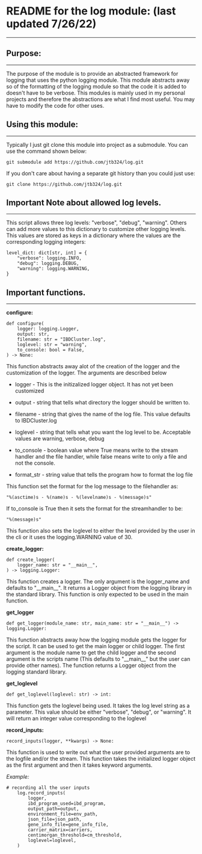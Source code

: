 # README for the log module: (last updated 7/26/22)
___

## Purpose:
___
The purpose of the module is to provide an abstracted framework for logging that uses the python logging module. This module abstracts away so of the formatting of the logging module so that the code it is added to doesn't have to be verbose. This modules is mainly used in my personal projects and therefore the abstractions are what I find most useful. You may have to modify the code for other uses.

## Using this module:
___
Typically I just git clone this module into project as a submodule. You can use the command shown below:

```
git submodule add https://github.com/jtb324/log.git
```

If you don't care about having a separate git history than you could just use:

```
git clone https://github.com/jtb324/log.git
```

## Important Note about allowed log levels.
___
This script allows three log levels: "verbose", "debug", "warning". Others can add more values to this dictionary to customize other logging levels. This values are stored as keys in a dictionary where the values are the corresponding logging integers:

```
level_dict: dict[str, int] = {
    "verbose": logging.INFO,
    "debug": logging.DEBUG,
    "warning": logging.WARNING,
}
```

## Important functions.
___
**configure:**
```
def configure(
    logger: logging.Logger,
    output: str,
    filename: str = "IBDCluster.log",
    loglevel: str = "warning",
    to_console: bool = False,
) -> None:
```
This function abstracts away alot of the creation of the logger and the customization of the logger. The arguments are described below

* logger - This is the initizalized logger object. It has not yet been customized

* output - string that tells what directory the logger should be written to.

* filename - string that gives the name of the log file. This value defaults to IBDCluster.log

* loglevel - string that tells what you want the log level to be. Acceptable values are warning, verbose, debug

* to_console - boolean value where True means write to the stream handler and the file handler, while false means write to only a file and not the console.

* format_str - string value that tells the program how to format the log file

This function set the format for the log message to the filehandler as:

    "%(asctime)s - %(name)s - %(levelname)s - %(message)s"

If to_console is True then it sets the format for the streamhandler to be:

    "%(message)s"

This function also sets the loglevel to either the level provided by the user in the cli or it uses the logging.WARNING value of 30.

**create_logger:**

```
def create_logger(
    logger_name: str = "__main__",
) -> logging.Logger:
```

This function creates a logger. The only argument is the logger_name and defaults to "\_\_main__". It returns a Logger object from the logging library in the standard library. This function is only expected to be used in the main function.

**get_logger**

```
def get_logger(module_name: str, main_name: str = "__main__") -> logging.Logger:
```

This function abstracts away how the logging module gets the logger for the script. It can be used to get the main logger or child logger. The first argument is the module name to get the child logger and the second argument is the scripts name (This defaults to "\_\_main__" but the user can provide other names). The function returns a Logger object from the logging standard library.

**get_loglevel**

```
def get_loglevel(loglevel: str) -> int:
```

This function gets the loglevel being used. It takes the log level string as a parameter. This value should be either "verbose", "debug", or "warning". It will return an integer value corresponding to the loglevel

**record_inputs:**

```
record_inputs(logger, **kwargs) -> None:
```

This function is used to write out what the user provided arguments are to the logfile and/or the stream. This function takes the initialized logger object as the first argument and then it takes keyword arguments. 

*Example:*
```
# recording all the user inputs
    log.record_inputs(
        logger,
        ibd_program_used=ibd_program,
        output_path=output,
        environment_file=env_path,
        json_file=json_path,
        gene_info_file=gene_info_file,
        carrier_matrix=carriers,
        centimorgan_threshold=cm_threshold,
        loglevel=loglevel,
    )
```

